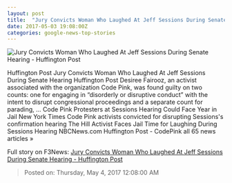 ```yaml
---
layout: post
title:  "Jury Convicts Woman Who Laughed At Jeff Sessions During Senate Hearing - Huffington Post"
date: 2017-05-03 19:08:00Z
categories: google-news-top-stories
---
```


![Jury Convicts Woman Who Laughed At Jeff Sessions During Senate Hearing - Huffington Post](http://img.huffingtonpost.com/asset//590a2aba15000024008c7878.jpeg)

Huffington Post Jury Convicts Woman Who Laughed At Jeff Sessions During Senate Hearing Huffington Post Desiree Fairooz, an activist associated with the organization Code Pink, was found guilty on two counts: one for engaging in “disorderly or disruptive conduct” with the intent to disrupt congressional proceedings and a separate count for parading, ... Code Pink Protesters at Sessions Hearing Could Face Year in Jail New York Times Code Pink activists convicted for disrupting Sessions's confirmation hearing The Hill Activist Faces Jail Time for Laughing During Sessions Hearing NBCNews.com Huffington Post - CodePink all 65 news articles »


Full story on F3News: [Jury Convicts Woman Who Laughed At Jeff Sessions During Senate Hearing - Huffington Post](http://www.f3nws.com/n/sZWHYE)

> Posted on: Thursday, May 4, 2017 12:08:00 AM
